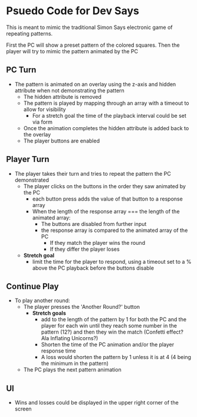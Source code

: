 # Psuedo Code for Dev Says

This is meant to mimic the traditional Simon Says electronic game of repeating patterns.

First the PC will show a preset pattern of the colored squares. Then the player will try to mimic the pattern animated by the PC

## PC Turn

- The pattern is animated on an overlay using the z-axis and hidden attribute when not demonstrating the pattern
  - The hidden attribute is removed
  - The pattern is played by mapping through an array with a timeout to allow for visibility
    - For a stretch goal the time of the playback interval could be set via form
  - Once the animation completes the hidden attribute is added back to the overlay
  - The player buttons are enabled

## Player Turn

- The player takes their turn and tries to repeat the pattern the PC demonstrated
  - The player clicks on the buttons in the order they saw animated by the PC
    - each button press adds the value of that button to a response array
    - When the length of the response array === the length of the animated array:
      - The buttons are disabled from further input
      - the response array is compared to the animated array of the PC
        - If they match the player wins the round
        - If they differ the player loses
  - **Stretch goal**
    - limit the time for the player to respond, using a timeout set to a % above the PC playback before the buttons disable

## Continue Play

- To play another round:
  - The player presses the 'Another Round?' button
    - **Stretch goals**
      - add to the length of the pattern by 1 for both the PC and the player for each win until they reach some number in the pattern (12?) and then they win the match (Confetti effect? Ala Inflating Unicorns?)
      - Shorten the time of the PC animation and/or the player response time
      - A loss would shorten the pattern by 1 unless it is at 4 (4 being the minimum in the pattern)
  - The PC plays the next pattern animation

## UI

- Wins and losses could be displayed in the upper right corner of the screen
